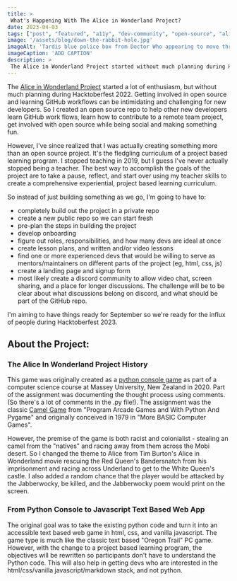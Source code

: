 ```yaml
---
title: > 
 What's Happening With The Alice in Wonderland Project?
date: 2023-04-03
tags: ["post", "featured", "a11y", "dev-community", "open-source", "alice", "github", "git", "hacktoberfest"]
image: '/assets/blog/down-the-rabbit-hole.jpg'
imageAlt: 'Tardis blue police box from Doctor Who appearing to move through space. The stylized photo is a purplish blue.'
imageCaption: 'ADD CAPTION'
description: > 
 The Alice in Wonderland Project started without much planning during Hacktoberfest 2022. Getting learning GitHub workflows and how to work as part of team building a project can be intimidating and challenging for new developers. So I created an open source repo to help other new developers learn GitHub work flows, learn how to contribute to a remote team project, get involved with open source while being social and making something fun. However, I've since realized that I was actually creating something more than an open source project. It's the fledgling curriculum of a project based learning program. 
---
```

The [Alice in Wonderland Project](https://github.com/GingerKiwi/alice-game) started a lot of enthusiasm, but without much planning during Hacktoberfest 2022. Getting involved in open source and learning GitHub workflows can be intimidating and challenging for new developers. So I created an open source repo to help other new developers learn GitHub work flows, learn how to contribute to a remote team project, get involved with open source while being social and making something fun.

However, I've since realized that I was actually creating something more than an open source project. It's the fledgling curriculum of a project based learning program. I stopped teaching in 2019, but I guess I've never actually stopped being a teacher. The best way to accomplish the goals of the project are to take a pause, reflect, and start over using my teacher skills to create a comprehensive experiential, project based learning curriculum.

So instead of just building something as we go, I'm going to have to:
- completely build out the project in a private repo
- create a new public repo so we can start fresh
- pre-plan the steps in building the project
- develop onboarding 
- figure out roles, responsibilities, and how many devs are ideal at once
- create lesson plans,  and written and/or video lessons
- find one or more experienced devs that would be willing to serve as mentors/maintainers on different parts of the project (eg, html, css, js)
- create a landing page and signup form
- most likely create a discord community to allow video chat, screen sharing, and a place for longer discussions. The challenge will be to be clear about what discussions belong on discord, and what should be part of the GitHub repo.

I'm aiming to have things ready for September so we're ready for the influx of people during Hacktoberfest 2023.

## About the Project:

### The Alice In Wonderland Project History

This game was originally created as a [python console game](https://github.com/GingerKiwi/alice-game/blob/main/159.172_AliceStealsBandersnatchGame.py) as part of a computer science course at Massey University, New Zealand in 2020. Part of the assignment was documenting the thought process using comments. (So there's a lot of comments in the .py file!). The assignment was the classic [Camel Game](http://programarcadegames.com/index.php?lang=en&chapter=lab_camel) from "Program Arcade Games and With Python And Pygame" and originally conceived in 1979 in "More BASIC Computer Games".

However, the premise of the game is both racist and colonialist - stealing an camel from the "natives" and racing away from them across the Mobi desert. So I changed the theme to Alice from Tim Burton's Alice in Wonderland movie rescuing the Red Queen's Bandersnatch from his imprisonment and racing across Underland to get to the White Queen's castle. I also added a random chance that the player would be attacked by the Jabberwocky, be killed, and the Jabberwocky poem would print on the screen.

### From Python Console to Javascript Text Based Web App

The original goal was to take the existing python code and turn it into an accessible text based web game in html, css, and vanilla javascript. The game type is much like the classic text based "Oregon Trail" PC game.  However, with the change to a project based learning program, the objectives will be rewritten so participants don't have to understand the Python code. This will also help in getting devs who are interested in the html/css/vanilla javascript/markdown stack, and not python.